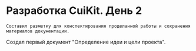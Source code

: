 # Разработка CuiKit. День 2
    Составил разметку для конспектирования проделанной работы и сохранения материалов документации.
Создал первый документ "Определение идеи и цели проекта".